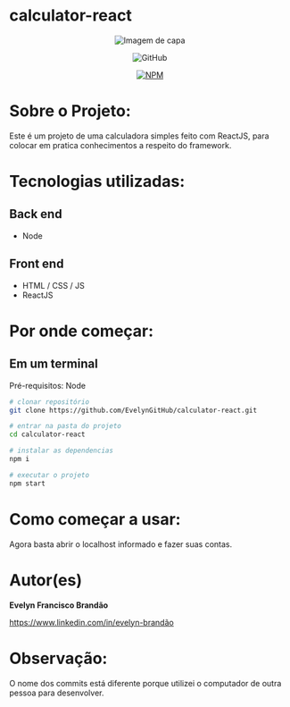 # calculator-react

<center>
  
![Imagem de capa](https://github.com/EvelynGitHub/calculator-react/blob/main/public/capa.png)

</center>
<center>

![GitHub](https://img.shields.io/github/license/EvelynGitHub/calculator-react)

[![NPM](https://img.shields.io/npm/l/react)](https://github.com/EvelynGitHub/calculator-react/LICENSE)

</center>

# Sobre o Projeto:

Este é um projeto de uma calculadora simples feito com ReactJS, para colocar em pratica conhecimentos 
a respeito do framework.

# Tecnologias utilizadas:

## Back end

- Node

## Front end

- HTML / CSS / JS
- ReactJS


# Por onde começar:

## Em um terminal

Pré-requisitos: Node

```bash
# clonar repositório
git clone https://github.com/EvelynGitHub/calculator-react.git

# entrar na pasta do projeto 
cd calculator-react

# instalar as dependencias
npm i

# executar o projeto
npm start

```


# Como começar a usar:

Agora basta abrir o localhost informado e fazer suas contas. 


# Autor(es)

**Evelyn Francisco Brandão**

https://www.linkedin.com/in/evelyn-brandão


# Observação:

O nome dos commits está diferente porque utilizei o computador de outra pessoa para desenvolver.
